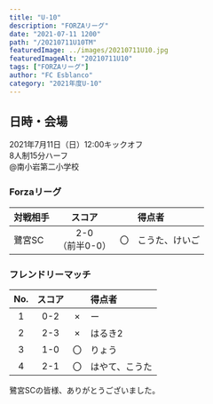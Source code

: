 ```yaml
---
title: "U-10"
description: "FORZAリーグ"
date: "2021-07-11 1200"
path: "/20210711U10TM"
featuredImage: ../images/20210711U10.jpg
featuredImageAlt: "20210711U10"
tags: ["FORZAリーグ"]
author: "FC Esblanco"
category: "2021年度U-10"
---
```


## 日時・会場

2021年7月11日（日）12:00キックオフ  
8人制15分ハーフ  
@南小岩第二小学校

### Forzaリーグ
| 対戦相手| スコア |   | 得点者  |
|:----|:------:|:-:|:--------|
| 鷺宮SC| 2-0<br>（前半0-0） | 〇 |こうた、けいご|

<script src="https://adm.shinobi.jp/s/f9835040bccb6582c56df68b8f5ecca7"></script>

### フレンドリーマッチ

| No.| スコア |   | 得点者  |
|:--:|:------:|:-:|:--------|
| 1  | 0-2 | × |ー|
| 2  | 2-3 | × |はるき2|
| 3  | 1-0 | 〇 |りょう|
| 4  | 2-1 | 〇 |はやて、こうた|
  
  
鷺宮SCの皆様、ありがとうございました。
